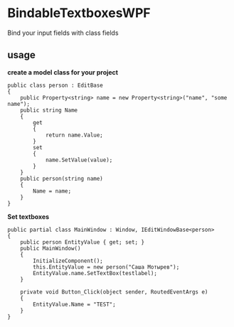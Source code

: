 
# BindableTextboxesWPF
Bind your input fields with class fields

## usage
**create a model class for your project**

    public class person : EditBase
    {
        public Property<string> name = new Property<string>("name", "some name");
        public string Name
        {
            get
            {
                return name.Value;
            }
            set
            {
                name.SetValue(value);
            }
        }
        public person(string name)
        {
            Name = name;
        }
    }

**Set textboxes**

    public partial class MainWindow : Window, IEditWindowBase<person>
    {
        public person EntityValue { get; set; }
        public MainWindow()
        {
            InitializeComponent();
            this.EntityValue = new person("Саша Мотырев");
            EntityValue.name.SetTextBox(testlabel);
        }

        private void Button_Click(object sender, RoutedEventArgs e)
        {
            EntityValue.Name = "TEST";
        }
    }
